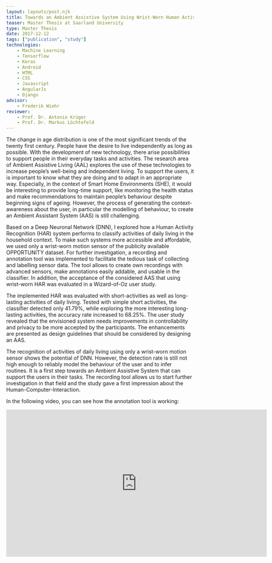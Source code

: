 ```yaml
---
layout: layouts/post.njk
title: Towards an Ambient Assistive System Using Wrist-Worn Human Activity Recognition
teaser: Master Thesis at Saarland University
type: Master Thesis 
date: 2017-12-12
tags: ["publication", "study"]
technologies:
    - Machine Learning
    - Tensorflow
    - Keras
    - Android
    - HTML
    - CSS
    - Javascript
    - AngularJs
    - Django
advisor:
    - Frederik Wiehr
reviewer:
    - Prof. Dr. Antonio Krüger
    - Prof. Dr. Markus Löchtefeld
---
```


The change in age distribution is one of the most significant trends of the twenty
first century. People have the desire to live independently as long as possible. With
the development of new technology, there arise possibilities to support people in
their everyday tasks and activities. The research area of Ambient Assistive Living
(AAL) explores the use of these technologies to increase people’s well-being and
independent living. To support the users, it is important to know what they are
doing and to adapt in an appropriate way. Especially, in the context of Smart
Home Environments (SHE), it would be interesting to provide long-time support,
like monitoring the health status and make recommendations to maintain people’s
behaviour despite beginning signs of ageing. However, the process of generating
the context-awareness about the user, in particular the modelling of behaviour, to
create an Ambient Assistant System (AAS) is still challenging.

Based on a Deep Neuronal Network (DNN), I explored how a Human Activity Recognition (HAR) system performs to classify activities of daily living in the household context. To make such systems more accessible and affordable, we
used only a wrist-worn motion sensor of the publicity available OPPORTUNITY dataset. For further investigation, a recording and annotation tool was implemented to facilitate the tedious task of collecting and labelling sensor data. The
tool allows to create own recordings with advanced sensors, make annotations
easily addable, and usable in the classifier. In addition, the acceptance of the
considered AAS that using wrist-worn HAR was evaluated in a Wizard-of-Oz user
study.

The implemented HAR was evaluated with short-activities as well as long-lasting
activities of daily living. Tested with simple short activities, the classifier detected only 41.79%, while exploring the more interesting long-lasting activities, the accuracy rate increased to 68.25%. The user study revealed that the envisioned system needs improvements in controllability and privacy to be more accepted by the participants. The enhancements are presented as design guidelines that should be considered by designing an AAS.

The recognition of activities of daily living using only a wrist-worn motion sensor
shows the potential of DNN. However, the detection rate is still not high enough
to reliably model the behaviour of the user and to infer routines. It is a first step
towards an Ambient Assistive System that can support the users in their tasks.
The recording tool allows us to start further investigation in that field and the
study gave a first impression about the Human-Computer-Interaction.

In the following video, you can see how the annotation tool is working:

<iframe width="700" height="395" src="https://www.youtube-nocookie.com/embed/0dunvQrrctc" frameborder="0" allow="accelerometer; autoplay; encrypted-media; gyroscope; picture-in-picture" allowfullscreen></iframe>